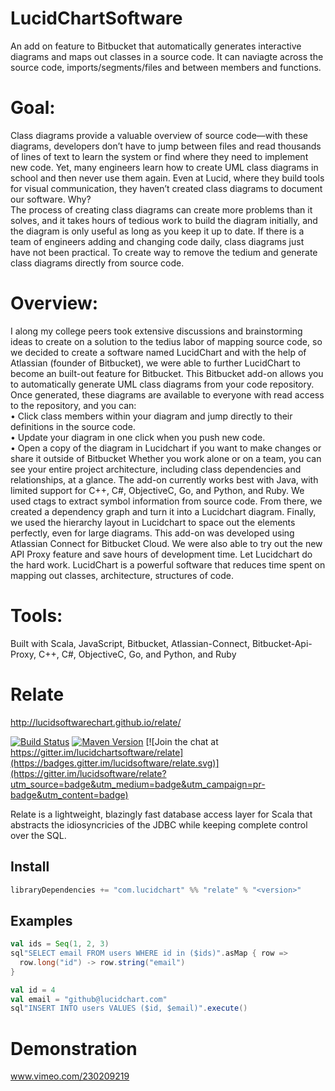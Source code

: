 # LucidChartSoftware 
An add on feature to Bitbucket that automatically generates interactive diagrams and maps out classes in a source code. It can naviagte across the source code, imports/segments/files and between members and functions.  
# Goal: 
Class diagrams provide a valuable overview of source code—with these diagrams, developers don’t have to jump between files and read thousands of lines of text to learn the system or find where they need to implement new code. Yet, many engineers learn how to create UML class diagrams in school and then never use them again. Even at Lucid, where they build tools for visual communication, they haven’t created class diagrams to document our software. Why? <br/>
The process of creating class diagrams can create more problems than it solves, and it takes hours of tedious work to build the diagram
initially, and the diagram is only useful as long as you keep it up to date. If there is a team of engineers adding and changing code daily, class
diagrams just have not been practical. To create way to remove the tedium and generate class diagrams directly from source code.
# Overview: 
I along my college peers took extensive discussions and brainstorming ideas to create on a solution to the tedius labor of mapping source code, so we decided to create a software named LucidChart and with the help of Atlassian (founder of Bitbucket), we were able to further LucidChart to become an built-out feature for Bitbucket.
This Bitbucket add-on allows you to automatically generate UML class diagrams from your code repository. Once generated, these diagrams are
available to everyone with read access to the repository, and you can:<br/>
• Click class members within your diagram and jump directly to their definitions in the source code.<br/>
• Update your diagram in one click when you push new code.<br/>
• Open a copy of the diagram in Lucidchart if you want to make changes or share it outside of Bitbucket
Whether you work alone or on a team, you can see your entire project architecture, including class dependencies and relationships, at a glance.
The add-on currently works best with Java, with limited support for C++, C#, ObjectiveC, Go, and Python, and Ruby.
We used ctags to extract symbol information from source code. From there, we created a dependency graph and turn it into a Lucidchart diagram.
Finally, we used the hierarchy layout in Lucidchart to space out the elements perfectly, even for large diagrams. This add-on was developed
using Atlassian Connect for Bitbucket Cloud. We were also able to try out the new API Proxy feature and save hours of development time. Let
Lucidchart do the hard work. LucidChart is a powerful software that reduces time spent on mapping out classes, architecture, structures of code.
# Tools: 
Built with Scala, JavaScript, Bitbucket, Atlassian-Connect, Bitbucket-Api-Proxy, C++, C#, ObjectiveC, Go, and Python, and Ruby

# Relate
http://lucidsoftwarechart.github.io/relate/

[![Build Status](https://travis-ci.org/lucidsoftware/relate.svg)](https://travis-ci.org/lucidsoftware/relate)
[![Maven Version](https://img.shields.io/maven-central/v/com.lucidchart/relate_2.12.svg)](https://search.maven.org/#search%7Cga%7C1%7Cg%3A%22com.lucidchart%22%20AND%20a%3A%22relate_2.12%22)
[![Join the chat at https://gitter.im/lucidchartsoftware/relate](https://badges.gitter.im/lucidsoftware/relate.svg)](https://gitter.im/lucidsoftware/relate?utm_source=badge&utm_medium=badge&utm_campaign=pr-badge&utm_content=badge)

Relate is a lightweight, blazingly fast database access layer for Scala that abstracts the idiosyncricies of the JDBC while keeping complete control over the SQL.

## Install

```scala
libraryDependencies += "com.lucidchart" %% "relate" % "<version>"
```

## Examples

```scala
val ids = Seq(1, 2, 3)
sql"SELECT email FROM users WHERE id in ($ids)".asMap { row =>
  row.long("id") -> row.string("email")
}
```

```scala
val id = 4
val email = "github@lucidchart.com"
sql"INSERT INTO users VALUES ($id, $email)".execute()
```

# Demonstration
www.vimeo.com/230209219


